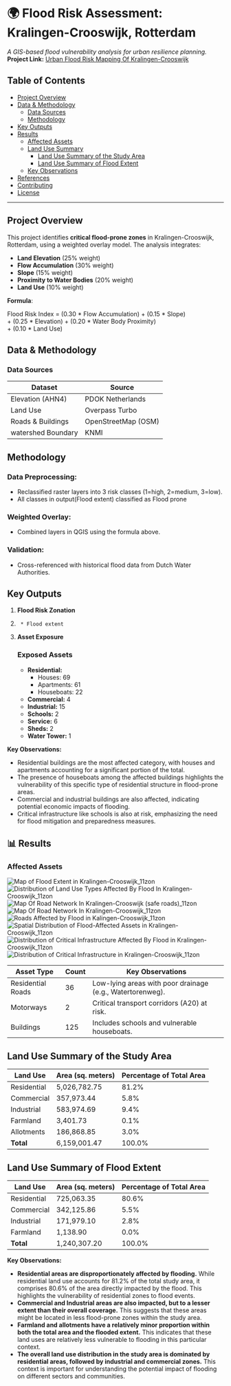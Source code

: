 
# 🌍 Flood Risk Assessment: Kralingen-Crooswijk, Rotterdam  
*A GIS-based flood vulnerability analysis for urban resilience planning.*  
**Project Link:** [Urban Flood Risk Mapping Of Kralingen-Crooswijk](https://paulkelvin.github.io/Urban-Flood-Risk-Mapping_Kralingen-Crooswijk/)

## Table of Contents

* [Project Overview](#project-overview)
* [Data & Methodology](#data--methodology)
    * [Data Sources](#data-sources)
    * [Methodology](#methodology)
* [Key Outputs](#key-outputs)
* [Results](#results)
    * [Affected Assets](#affected-assets)
    * [Land Use Summary](#land-use-summary)
        * [Land Use Summary of the Study Area](#land-use-summary-of-the-study-area)
        * [Land Use Summary of Flood Extent](#land-use-summary-of-flood-extent)
    * [Key Observations](#key-observations)
* [References](#references) 
* [Contributing](#contributing)
* [License](#license)

---

## Project Overview  
This project identifies **critical flood-prone zones** in Kralingen-Crooswijk, Rotterdam, using a weighted overlay model. The analysis integrates:  
- **Land Elevation** (25% weight)  
- **Flow Accumulation** (30% weight)  
- **Slope** (15% weight)  
- **Proximity to Water Bodies** (20% weight)  
- **Land Use** (10% weight)  

**Formula**:  

Flood Risk Index = (0.30 * Flow Accumulation) + (0.15 * Slope)  
                + (0.25 * Elevation) + (0.20 * Water Body Proximity)  
                + (0.10 * Land Use)  
## Data & Methodology

### Data Sources

| Dataset              | Source              |
|----------------------|----------------------|
| Elevation (AHN4)     | PDOK Netherlands    |
| Land Use            | Overpass Turbo    |
| Roads & Buildings    | OpenStreetMap (OSM) |
| watershed Boundary    |       KNMI         |

## Methodology

### Data Preprocessing:

* Reclassified raster layers into 3 risk classes (1=high, 2=medium, 3=low).
* All classes in output(Flood extent) classified as Flood prone

### Weighted Overlay:

* Combined layers in QGIS using the formula above.

### Validation:

* Cross-referenced with historical flood data from Dutch Water Authorities.

## Key Outputs

1.  **Flood Risk Zonation**
2.      * Flood extent

3.  **Asset Exposure**
       ### Exposed Assets
      
      * **Residential:**
          * Houses: 69
          * Apartments: 61
          * Houseboats: 22 
      * **Commercial:** 4
      * **Industrial:** 15
      * **Schools:** 2
      * **Service:** 6
      * **Sheds:** 2
      * **Water Tower:** 1

**Key Observations:**
* Residential buildings are the most affected category, with houses and apartments accounting for a significant portion of the total.
* The presence of houseboats among the affected buildings highlights the vulnerability of this specific type of residential structure in flood-prone areas.
* Commercial and industrial buildings are also affected, indicating potential economic impacts of flooding.
* Critical infrastructure like schools is also at risk, emphasizing the need for flood mitigation and preparedness measures.

## 📊 Results

### Affected Assets
![Map of Flood Extent in Kralingen-Crooswijk_11zon](https://github.com/user-attachments/assets/a4ab0c5c-4df0-4b13-b9fe-7ebb6386bd24)
![Distribution of Land Use Types Affected By Flood In Kralingen-Crooswijk_11zon](https://github.com/user-attachments/assets/7f4900a8-d01e-4ce2-980c-02f986ad8cf6)
![Map Of Road Network In Kralingen-Crooswijk (safe roads)_11zon](https://github.com/user-attachments/assets/87eef787-4164-46b3-9e0b-448ced4a43f1)
![Map Of Road Network In Kralingen-Crooswijk_11zon](https://github.com/user-attachments/assets/5cfef5eb-81be-4d6e-a354-9bc30c102a1d)
![Roads Affected by Flood in Kalingen-Crooswijk_11zon](https://github.com/user-attachments/assets/76fd57a1-069e-48fd-854b-95b3d6e7e42e)
![Spatial Distribution of Flood-Affected Assets in Kralingen-Crooswijk_11zon](https://github.com/user-attachments/assets/31e918a3-4765-4d85-a42c-2388625131d9)
![Distribution of Critical Infrastructure Affected By Flood in Kralingen-Crooswijk_11zon](https://github.com/user-attachments/assets/ae52cf1b-761f-4b32-8b3a-51554f902007)
![Distribution of Critical Infrastructure in Kralingen-Crooswijk_11zon](https://github.com/user-attachments/assets/4646c431-60dd-4dfc-90f6-3a5210d49eaa)


| Asset Type | Count | Key Observations                                       |
|------------|------|----------------------------------------------------------|
| Residential Roads | 36   | Low-lying areas with poor drainage (e.g., Watertorenweg). |
| Motorways       | 2    | Critical transport corridors (A20) at risk.            |
| Buildings       | 125  | Includes schools and vulnerable houseboats.           |


## Land Use Summary of the Study Area

| Land Use   | Area (sq. meters) | Percentage of Total Area |
|------------|------------------|-------------------------|
| Residential | 5,026,782.75     | 81.2%                  | 
| Commercial  | 357,973.44      | 5.8%                  |
| Industrial  | 583,974.69      | 9.4%                  |
| Farmland   | 3,401.73        | 0.1%                  |
| Allotments  | 186,868.85      | 3.0%                  | 
| **Total**    | 6,159,001.47     | 100.0%                 |


## Land Use Summary of Flood Extent

| Land Use   | Area (sq. meters) | Percentage of Total Area |
|------------|------------------|-------------------------|
| Residential | 725,063.35     | 80.6%                  | 
| Commercial  | 342,125.86      | 5.5%                  |
| Industrial  | 171,979.10      | 2.8%                  |
| Farmland   | 1,138.90        | 0.0%                  |
| **Total**    | 1,240,307.20     | 100.0%                 |


**Key Observations:**

* **Residential areas are disproportionately affected by flooding.** While residential land use accounts for 81.2% of the total study area, it comprises 80.6% of the area directly impacted by the flood. This highlights the vulnerability of residential zones to flood events.
* **Commercial and Industrial areas are also impacted, but to a lesser extent than their overall coverage.** This suggests that these areas might be located in less flood-prone zones within the study area.
* **Farmland and allotments have a relatively minor proportion within both the total area and the flooded extent.** This indicates that these land uses are relatively less vulnerable to flooding in this particular context.
* **The overall land use distribution in the study area is dominated by residential areas, followed by industrial and commercial zones.** This context is important for understanding the potential impact of flooding on different sectors and communities.
